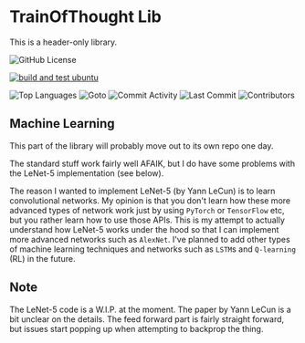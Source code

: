 # TrainOfThought Lib

This is a header-only library.

![GitHub License](https://img.shields.io/github/license/razterizer/TrainOfThought?color=blue)

[![build and test ubuntu](https://github.com/razterizer/TrainOfThought/actions/workflows/build-and-test-ubuntu.yml/badge.svg)](https://github.com/razterizer/TrainOfThought/actions/workflows/build-and-test-ubuntu.yml)

![Top Languages](https://img.shields.io/github/languages/top/razterizer/TrainOfThought)
![Goto](https://img.shields.io/github/search/razterizer/TrainOfThought/goto)
![Commit Activity](https://img.shields.io/github/commit-activity/t/razterizer/TrainOfThought)
![Last Commit](https://img.shields.io/github/last-commit/razterizer/TrainOfThought?color=blue)
![Contributors](https://img.shields.io/github/contributors/razterizer/TrainOfThought?color=blue)
<!-- ![Languages](https://img.shields.io/github/languages/count/razterizer/TrainOfThought) -->

## Machine Learning

This part of the library will probably move out to its own repo one day.

The standard stuff work fairly well AFAIK, but I do have some problems with the LeNet-5 implementation (see below). 

The reason I wanted to implement LeNet-5 (by Yann LeCun) is to learn convolutional networks. My opinion is that you don't learn how these more advanced types of network work just by using `PyTorch` or `TensorFlow` etc, but you rather learn how to use those APIs. This is my attempt to actually understand how LeNet-5 works under the hood so that I can implement more advanced networks such as `AlexNet`. I've planned to add other types of machine learning techniques and networks such as `LSTM`s and `Q-learning` (RL) in the future.

## Note

The LeNet-5 code is a W.I.P. at the moment. The paper by Yann LeCun is a bit unclear on the details. The feed forward part is fairly straight forward, but issues start popping up when attempting to backprop the thing.
